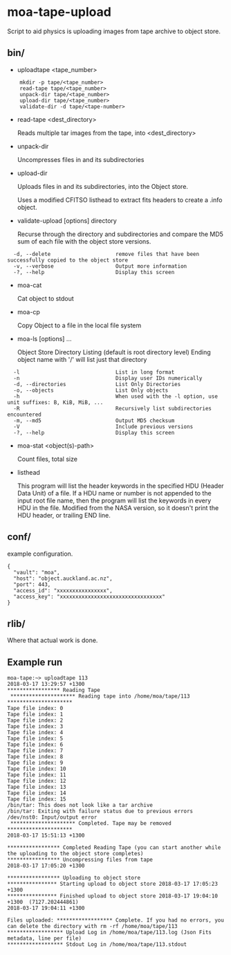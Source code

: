 # moa-tape-upload
Script to aid physics is uploading images from tape archive to object store.

## bin/
* uploadtape <tape_number>
```
    mkdir -p tape/<tape_number>
    read-tape tape/<tape_number>
    unpack-dir tape/<tape_number>
    upload-dir tape/<tape_number>
    validate-dir -d tape/<tape-number>
```
  
* read-tape <dest_directory>

  Reads multiple tar images from the tape, into <dest_directory>
  
* unpack-dir <directory>
  
  Uncompresses files in <directory> and its subdirectories
    
* upload-dir <directory>
  
  Uploads files in <directory> and its subdirectories, into the Object store. 
    
  Uses a modified CFITSO listhead to extract fits headers to create a .info object.
    
* validate-upload [options] directory

  Recurse through the directory and subdirectories and compare the MD5 sum of each file with the object store versions.
```
  -d, --delete                     remove files that have been successfully copied to the object store
  -v, --verbose                    Output more information
  -?, --help                       Display this screen
```
  
* moa-cat <object-key>

  Cat object to stdout
  
* moa-cp <object-key> <filename>

  Copy Object to a file in the local file system
  
* moa-ls [options] <object-name> ...

  Object Store Directory Listing (default is root directory level)
  Ending object name with '/' will list just that directory
```
  -l                               List in long format
  -n                               Display user IDs numerically
  -d, --directories                List Only Directories
  -o, --objects                    List Only objects
  -h                               When used with the -l option, use unit suffixes: B, KiB, MiB, ...
  -R                               Recursively list subdirectories encountered
  -m, --md5                        Output MD5 checksum
  -V                               Include previous versions
  -?, --help                       Display this screen
```

* moa-stat <object(s)-path>

  Count files, total size
  
* listhead <filename>
  
  This program will list the header keywords in the specified HDU (Header Data Unit) of a file. 
  If a HDU name or number is not appended to the input root file name, then the program will list the keywords in every HDU in the file.
  Modified from the NASA version, so it doesn't print the HDU header, or trailing END line.

## conf/
example configuration.
```
{
  "vault": "moa",
  "host": "object.auckland.ac.nz",
  "port": 443,
  "access_id": "xxxxxxxxxxxxxxxx", 
  "access_key": "xxxxxxxxxxxxxxxxxxxxxxxxxxxxxxxxx"
}

```

## rlib/
Where that actual work is done.

## Example run
```
moa-tape:~> uploadtape 113
2018-03-17 13:29:57 +1300
***************** Reading Tape
 ********************* Reading tape into /home/moa/tape/113 *********************
Tape file index: 0
Tape file index: 1
Tape file index: 2
Tape file index: 3
Tape file index: 4
Tape file index: 5
Tape file index: 6
Tape file index: 7
Tape file index: 8
Tape file index: 9
Tape file index: 10
Tape file index: 11
Tape file index: 12
Tape file index: 13
Tape file index: 14
Tape file index: 15
/bin/tar: This does not look like a tar archive
/bin/tar: Exiting with failure status due to previous errors
/dev/nst0: Input/output error
 ********************* Completed. Tape may be removed  *********************
2018-03-17 15:51:13 +1300

***************** Completed Reading Tape (you can start another while the uploading to the object store completes)
***************** Uncompressing files from tape
2018-03-17 17:05:20 +1300

***************** Uploading to object store
**************** Starting upload to object store 2018-03-17 17:05:23 +1300
**************** Finished upload to object store 2018-03-17 19:04:10 +1300  (7127.202444861)
2018-03-17 19:04:11 +1300

Files uploaded: ****************** Complete. If you had no errors, you can delete the directory with rm -rf /home/moa/tape/113
****************** Upload Log in /home/moa/tape/113.log (Json Fits metadata, line per file)
****************** Stdout Log in /home/moa/tape/113.stdout
```